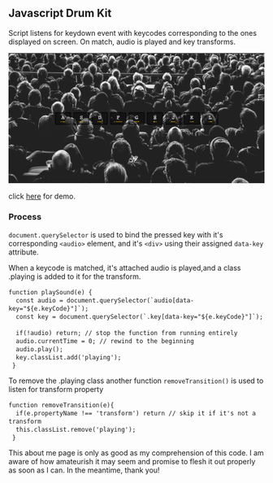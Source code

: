 ## Javascript Drum Kit
Script listens for keydown event with keycodes corresponding to the ones displayed on screen. On match, audio is played and key transforms. 

![](images/screenshot.png)

click <a href="">here<a/> for demo.

### Process 
`document.querySelector` is used to bind the pressed key with it's corresponding `<audio>` element, and it's `<div>` using their assigned `data-key` attribute.

When a keycode is matched, it's attached audio is played,and a class .playing is added to it for the transform.
```
function playSound(e) {
  const audio = document.querySelector(`audio[data-key="${e.keyCode}"]`);
  const key = document.querySelector(`.key[data-key="${e.keyCode}"]`);

  if(!audio) return; // stop the function from running entirely
  audio.currentTime = 0; // rewind to the beginning
  audio.play();
  key.classList.add('playing');
 }
```
To remove the .playing class another function `removeTransition()` is used to listen for transform property

```
function removeTransition(e){
  if(e.propertyName !== 'transform') return // skip it if it's not a transform
  this.classList.remove('playing');
 }
```
This about me page is only as good as my comprehension of this code. I am aware of how amateurish it may seem and promise to flesh it out properly as soon as I can. In the meantime, thank you! 
